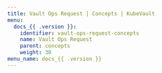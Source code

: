```yaml
---
title: Vault Ops Request | Concepts | KubeVault
menu:
  docs_{{ .version }}:
    identifier: vault-ops-request-concepts
    name: Vault Ops Request
    parent: concepts
    weight: 30
menu_name: docs_{{ .version }}
---
```

